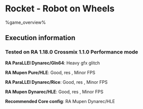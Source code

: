 # Rocket - Robot on Wheels 

%game_overview%

## Execution information

### Tested on RA 1.18.0 Crossmix 1.1.0 Performance mode

**RA ParaLLEl Dynarec/Gln64**: Heavy gfx glitch

**RA Mupen Pure/HLE**: Good, res , Minor FPS

**RA ParaLLEl Dynarec/Rice**: Good, res , Minor FPS

**RA Mupen Dynarec/HLE**: Good, res , Minor FPS

**Recommended Core config**: RA Mupen Dynarec/HLE